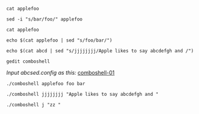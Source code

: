 `cat applefoo`

`sed -i "s/bar/foo/" applefoo`

`cat applefoo`

`echo $(cat applefoo | sed "s/foo/bar/")`

`echo $(cat abcd | sed "s/jjjjjjjj/Apple likes to say abcdefgh and /")`

`gedit comboshell`

*Input abcsed.config as this:* [comboshell-01](https://github.com/inkVerb/pinker/blob/master/101-shell/comboshell-01)

`./comboshell applefoo foo bar`

`./comboshell jjjjjjjj "Apple likes to say abcdefgh and "`



`./comboshell j "zz "`
